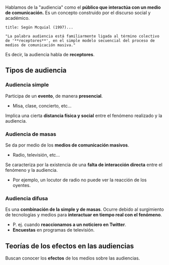 Hablamos de la "audiencia" como el **público que interactúa con un medio de comunicación.** Es un concepto construido por el discurso social y académico.

```ad-quote
title: Según Mcquial (1997)...

"La palabra audiencia está familiarmente ligada al término colectivo de '**receptores**', en el simple modelo secuencial del proceso de medios de comunicación masiva."

```

Es decir, la audiencia habla de **receptores**.

## Tipos de audiencia

### Audiencia simple

Participa de un **evento**, de manera **presencial**.

- Misa, clase, concierto, etc...

Implica una cierta **distancia física y social** entre el fenómeno realizado y la audiencia.

### Audiencia de masas

Se da por medio de los **medios de comunicación masivos**.

- Radio, televisión, etc...

Se caracteriza por la existencia de una **falta de interacción directa** entre el fenómeno y la audiencia.

- Por ejemplo, un locutor de radio no puede ver la reacción de los oyentes.

### Audiencia difusa

Es una **combinación de la simple y de masas**. Ocurre debido al surgimiento de tecnologías y medios para **interactuar en tiempo real con el fenómeno**.

- P. ej. cuando **reaccionamos a un noticiero en Twitter**.
- **Encuestas** en programas de televisión.

## Teorías de los efectos en las audiencias

Buscan conocer los **efectos** de los medios sobre las audiencias.